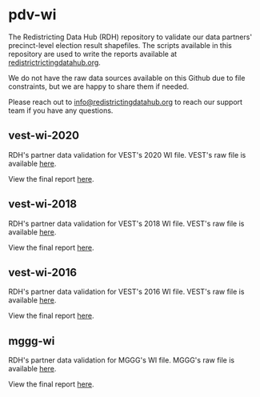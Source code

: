 # pdv-wi

The Redistricting Data Hub (RDH) repository to validate our data partners' precinct-level election result shapefiles. The scripts available in this repository are used to write the reports available at [redistrictrictingdatahub.org]([https://redistrictingdatahub.org/](https://redistrictingdatahub.org/)). 

We do not have the raw data sources available on this Github due to file constraints, but we are happy to share them if needed. 

Please reach out to info@redistrictingdatahub.org to reach our support team if you have any questions.

## vest-wi-2020

RDH's partner data validation for VEST's 2020 WI file. VEST's raw file is available [here](https://dataverse.harvard.edu/file.xhtml?fileId=4773528&version=21.0). 

View the final report [here](https://redistrictingdatahub.org/dataset/vest-2020-wisconsin-precinct-and-election-results/).

## vest-wi-2018

RDH's partner data validation for VEST's 2018 WI file. VEST's raw file is available [here](https://dataverse.harvard.edu/file.xhtml?persistentId=doi:10.7910/DVN/UBKYRU/OYQQMS&version=36.0). 

View the final report [here](https://redistrictingdatahub.org/dataset/vest-2018-wisconsin-precinct-and-election-results/).

## vest-wi-2016

RDH's partner data validation for VEST's 2016 WI file. VEST's raw file is available [here](https://dataverse.harvard.edu/file.xhtml?fileId=4468121&version=71.0). 

View the final report [here](https://redistrictingdatahub.org/dataset/vest-2016-wisconsin-precinct-and-election-results/).

## mggg-wi

RDH's partner data validation for MGGG's WI file. MGGG's raw file is available [here](https://github.com/mggg-states/WI-shapefiles). 

View the final report [here](https://redistrictingdatahub.org/dataset/mggg-wisconsin-wards-and-election-results/).

